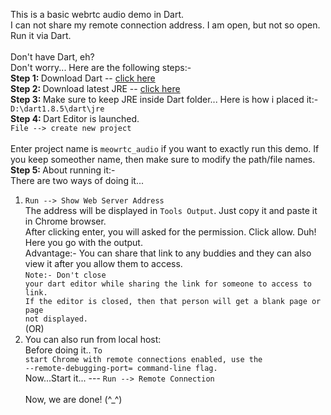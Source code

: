 This is a basic webrtc audio demo in Dart. <br>
I can not share my remote connection address. I am open, but not so open. <br>
Run it via Dart. <br> <br>
Don't have Dart, eh? <br>
Don't worry... Here are the following steps:- <br>
<b>Step 1: </b>Download Dart -- <a href="https://www.dartlang.org/tools/download.html">click here</a> <br>
<b>Step 2: </b>Download latest JRE -- <a href="https://jdk8.java.net/download.html">click here</a> <br>
<b>Step 3: </b>Make sure to keep JRE inside Dart folder... Here is how i placed it:- <br>
<code>D:\dart1.8.5\dart\jre</code>
<br>
<b>Step 4: </b>Dart Editor is launched. <br>
<code>File --> create new project </code> <br>
Enter project name is <code>meowrtc_audio</code> if you want to exactly run this demo. If you keep someother name, then make sure to modify the path/file names.
<br>
<b>Step 5: </b>About running it:- <br>
There are two ways of doing it... <br>
1. <code>Run --> Show Web Server Address</code> <br>
The address will be displayed in <code>Tools Output</code>. Just copy it and paste it in Chrome browser. <br>
After clicking enter, you will asked for the permission. Click allow. Duh! Here you go with the output. <br>
Advantage:- You can share that link to any buddies and they can also view it after you allow them to access. <br>
<code>Note:- Don't close your dart editor while sharing the link for someone to access to link. If the editor is closed, then that person will get a blank page or page not displayed. </code> <br>
(OR) <br>
2. You can also run from local host: <br>
Before doing it.. <code>To start Chrome with remote connections enabled, use the --remote-debugging-port=<port> command-line flag. </code>
<br> Now...Start it... --- <code>Run --> Remote Connection</code>
<br><br>
Now, we are done! (^_^)
